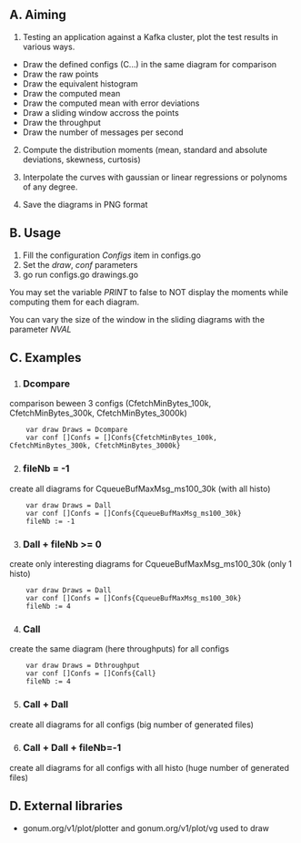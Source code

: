  ## A. Aiming

1. Testing an application against a Kafka cluster, plot the test results in various ways.

* Draw the defined configs (C...) in the same diagram for comparison	
* Draw the raw points
* Draw the equivalent histogram
* Draw the computed mean
* Draw the computed mean with error deviations
* Draw a sliding window accross the points
* Draw the throughput
* Draw the number of messages per second

2. Compute the distribution moments (mean, standard and absolute deviations, skewness, curtosis)

3. Interpolate the curves with gaussian or linear regressions or polynoms of any degree.

4. Save the diagrams in PNG format

## B. Usage

1. Fill the configuration _Configs_ item in configs.go
1. Set the _draw_, _conf_ parameters
1. go run configs.go drawings.go

You may set the variable _PRINT_ to false to NOT display the moments while computing them for each diagram.

You can vary the size of the window in the sliding diagrams with the parameter _NVAL_

## C. Examples
1. ### Dcompare 
comparison beween 3 configs (CfetchMinBytes_100k, CfetchMinBytes_300k, CfetchMinBytes_3000k)

 		var draw Draws = Dcompare
		var conf []Confs = []Confs{CfetchMinBytes_100k, CfetchMinBytes_300k, CfetchMinBytes_3000k}

2. ### fileNb = -1 
create all diagrams for CqueueBufMaxMsg_ms100_30k (with all histo)

		var draw Draws = Dall
		var conf []Confs = []Confs{CqueueBufMaxMsg_ms100_30k}
		fileNb := -1

3. ### Dall + fileNb >= 0
create only interesting diagrams for CqueueBufMaxMsg_ms100_30k (only 1 histo)

		var draw Draws = Dall
		var conf []Confs = []Confs{CqueueBufMaxMsg_ms100_30k}
		fileNb := 4

4. ### Call
create the same diagram (here throughputs) for all configs

		var draw Draws = Dthroughput
		var conf []Confs = []Confs{Call}
		fileNb := 4

5. ### Call + Dall
create all diagrams for all configs (big number of generated files)

6. ### Call + Dall + fileNb=-1
create all diagrams for all configs with all histo (huge number of generated files)

## D. External libraries

* gonum.org/v1/plot/plotter and gonum.org/v1/plot/vg used to draw